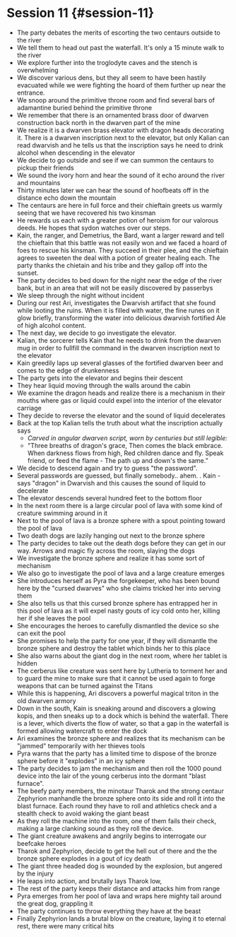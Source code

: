 # Session 11 {#session-11}

* The party debates the merits of escorting the two centaurs outside to the river  
* We tell them to head out past the waterfall. It's only a 15 minute walk to the river  
* We explore further into the troglodyte caves and the stench is overwhelming  
* We discover various dens, but they all seem to have been hastily  evacuated while we were fighting the hoard of them further up near the entrance.  
* We snoop around the primitive throne room and find several bars of adamantine buried behind the primitive throne  
* We remember that there is an ornamented brass door of dwarven construction back north in the dwarven part of the mine  
* We realize it is a dwarven brass elevator with dragon heads decorating it. There is a dwarven inscription next to the elevator, but only Kalian can read dwarvish and he tells us that the inscription says he need to drink alcohol when descending in the elevator  
* We decide to go outside and see if we can summon the centaurs to pickup their friends  
* We sound the ivory horn and hear the sound of it echo around the river and mountains  
* Thirty minutes later we can hear the sound of hoofbeats off in the distance echo down the mountain  
* The centaurs are here in full force and their chieftain greets us warmly seeing that we have recovered his two kinsman  
* He rewards us each with a greater potion of heroism for our valorous deeds. He hopes that sydon watches over our steps.   
* Kain, the ranger, and Demetrius, the Bard, want a larger reward and tell the chieftain that this battle was not easily won and we faced a hoard of foes to rescue his kinsman. They succeed in their plee, and the chieftain agrees to sweeten the deal with a potion of greater healing each. The party thanks the chietain and his tribe and they gallop off into the sunset.  
* The party decides to bed down for the night near the edge of the river bank, but in an area that will not be easily discovered by passerbys  
* We sleep through the night without incident  
* During our rest Ari, investigates the Dwarvish artifact that she found while looting the ruins. When it is filled with water, the fine runes on it glow briefly, transforming the water into delicious dwarvish fortified Ale of high alcohol content.  
* The next day, we decide to go investigate the elevator.   
* Kalian, the sorcerer tells Kain that he needs to drink from the dwarven mug in order to fullfill the command in the dwarven inscription next to the elevator  
* Kain greedily laps up several glasses of the fortified dwarven beer and comes to the edge of drunkenness  
* The party gets into the elevator and begins their descent  
* They hear liquid moving through the walls around the cabin  
* We examine the dragon heads and realize there is a mechanism in their mouths where gas or liquid could expel into the interior of the elevator carriage  
* They decide to reverse the elevator and the sound of liquid decelerates  
* Back at the top Kalian tells the truth about what the inscription actually says  
  * *Carved in angular dwarven script, worn by centuries but still legible:*  
  * "Three breaths of dragon's grace, Then comes the black embrace. When darkness flows from high, Red children dance and fly. Speak friend, or feed the flame \- The path up and down's the same.”  
*  We decide to descend again and try to guess "the password".   
* Several passwords are guessed, but finally somebody.. ahem. . Kain \- says "dragon" in Dwarvish and this causes the sound of liquid to decelerate  
* The elevator descends several hundred feet to the bottom floor  
* In the next room there is a large circular pool of lava with some kind of creature swimming around in it  
* Next to the pool of lava is a bronze sphere with a spout pointing toward the pool of lava  
* Two death dogs are lazily hanging out next to the bronze sphere  
* The  party decides to take out the death dogs before they can get in our way. Arrows and magic fly across the room, slaying the dogs  
* We investigate the bronze sphere and realize it has some sort of mechanism  
* We also go to investigate the pool of lava and a large creature emerges  
* She introduces herself as Pyra the forgekeeper, who has been bound here by the "cursed dwarves" who she claims tricked her into serving them  
* She also tells us that this cursed bronze sphere has entrapped her in this pool of lava as it will expel nasty gouts of icy cold onto her, killing her if she leaves the pool  
* She encourages the heroes to carefully dismantled the device so she can exit the pool  
* She promises to help the party for one year, if they will dismantle the bronze sphere and destroy the tablet which binds her to this place  
* She also warns about the giant dog in the next room, where her tablet is hidden  
* The cerberus like creature was sent here by Lutheria to torment her and to guard the mine to make sure that it cannot be used again to forge weapons that can be turned against the Titans  
* While this is happening, Ari discovers a powerful magical triton in the old dwarven armory  
* Down in the south, Kain is sneaking around and discovers a glowing kopis, and then sneaks up to a dock which is behind the waterfall. There is a lever, which diverts the flow of water, so that a gap in the waterfall is formed allowing watercraft to enter  the dock  
* Ari examines the bronze sphere and realizes that its mechanism can be "jammed" temporarily with her thieves tools  
* Pyra warns that the party has a limited time to dispose of the bronze sphere before it "explodes" in an icy sphere  
* The party decides to jam the mechanism and then roll the 1000 pound device into the lair of the young cerberus into the dormant "blast furnace".   
* The beefy party members, the minotaur Tharok and the strong centaur Zephyrion manhandle the bronze sphere onto its side and roll it into the blast furnace. Each round they have to roll and athletics check and a stealth check to avoid waking the giant beast  
* As they roll the machine into the room, one of them fails their check, making a large clanking sound as they roll the device.  
* The giant creature awakens and angrily begins to interrogate our beefcake heroes  
* Tharok and Zephyrion, decide to get the hell out of there and the the bronze sphere explodes in a gout of icy death  
* The giant three headed dog is wounded by the explosion, but angered by the injury  
* He leaps into action, and brutally lays Tharok low,  
* The rest of  the party keeps their distance and attacks him from range  
* Pyra emerges from her pool of lava and wraps here mighty tail around the great dog, grappling it  
* The party continues to throw everything they have at the beast  
* Finally Zephyrion lands a brutal blow on the creature, laying it to eternal rest, there were many critical hits
